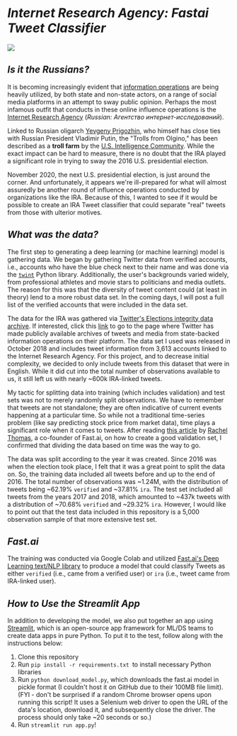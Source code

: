 # **_Internet Research Agency: Fastai Tweet Classifier_**

[![](http://img.youtube.com/vi/1VYMgvKWfmI/0.jpg)](http://www.youtube.com/watch?v=1VYMgvKWfmI "Detecting Disinformation: Classifying Tweets linked to the IRA with Deep Learning")

## _Is it the Russians?_ 

It is becoming increasingly evident that [information operations](https://en.wikipedia.org/wiki/Information_warfare) are being heavily utilized, by both state and non-state actors, on a range of social media platforms in an attempt to sway public opinion. Perhaps the most infamous outfit that conducts in these online influence operations is the [Internet Research Agency](https://en.wikipedia.org/wiki/Internet_Research_Agency) (_Russian: Агентство интернет-исследований_).

Linked to Russian oligarch [Yevgeny Prigozhin](https://en.wikipedia.org/wiki/Yevgeny_Prigozhin), who himself has close ties with Russian President Vladimir Putin, the "Trolls from Olgino," has been described as a **troll farm** by the [U.S. Intelligence Community](https://en.wikipedia.org/wiki/Assessing_Russian_Activities_and_Intentions_in_Recent_US_Elections). While the exact impact can be hard to measure, there is no doubt that the IRA played a significant role in trying to sway the 2016 U.S. presidential election.

November 2020, the next U.S. presidential election, is just around the corner. And unfortunately, it appears we're ill-prepared for what will almost assuredly be another round of influence operations conducted by organizations like the IRA.
Because of this, I wanted to see if it would be possible to create an IRA Tweet classifier that could separate "real" tweets from those with ulterior motives.

## _What was the data?_

The first step to generating a deep learning (or machine learning) model is gathering data. We began by gathering Twitter data from verified accounts, i.e., accounts who have the blue check next to their name and was done via the [`twint`](https://github.com/twintproject/twint) Python library. Additionally, the user's backgrounds varied widely, from professional athletes and movie stars to politicians and media outlets. The reason for this was that the diversity of tweet content could (at least in theory) lend to a more robust data set. In the coming days, I will post a full list of the verified accounts that were included in the data set.

The data for the IRA was gathered via [Twitter's Elections integrity data archive](https://about.twitter.com/en_us/values/elections-integrity.html#data). If interested, click this [link](https://transparency.twitter.com/en/information-operations.html) to go to the page where Twitter has made publicly available archives of tweets and media from state-backed information operations on their platform. The data set I used was released in October 2018 and includes tweet information from 3,613 accounts linked to the Internet Research Agency. For this project, and to decrease initial complexity, we decided to only include tweets from this dataset that were in English. While it did cut into the total number of observations available to us, it still left us with nearly ~600k IRA-linked tweets.

My tactic for splitting data into training (which includes validation) and test sets was not to merely randomly split observations. We have to remember that tweets are not standalone; they are often indicative of current events happening at a particular time. So while not a traditional time-series problem (like say predicting stock price from market data), time plays a significant role when it comes to tweets. After reading [this article](https://www.fast.ai/2017/11/13/validation-sets/) by [Rachel Thomas](https://www.fast.ai/about/#rachel), a co-founder of Fast.ai, on how to create a good validation set, I confirmed that dividing the data based on time was the way to go.

The data was split according to the year it was created. Since 2016 was when the election took place, I felt that it was a great point to split the data on. So, the training data included all tweets before and up to the end of 2016. The total number of observations was ~1.24M, with the distribution of tweets being ~62.19% `verified` and ~37.81% `ira`. The test set included all tweets from the years 2017 and 2018, which amounted to ~437k tweets with a distribution of ~70.68% `verified` and ~29.32% `ira`. However, I would like to point out that the test data included in this repository is a 5,000 observation sample of that more extensive test set.

## _Fast.ai_ 

The training was conducted via Google Colab and utilized [Fast.ai's Deep Learning text/NLP library](https://www.fast.ai/2019/07/08/fastai-nlp/) to produce a model that could classify Tweets as either `verified` (i.e., came from a verified user) or `ira` (i.e., tweet came from IRA-linked user).

## _How to Use the Streamlit App_

In addition to developing the model, we also put together an app using [Streamlit](https://www.streamlit.io/), which is an open-source app framework for ML/DS teams to create data apps in pure Python. To put it to the test, follow along with the instructions below:
1. Clone this repository
2. Run `pip install -r requirements.txt `to install necessary Python libraries
3. Run `python download_model.py`, which downloads the fast.ai model in pickle format (I couldn't host it on GitHub due to their 100MB file limit). (FYI - don't be surprised if a random Chrome browser opens upon running this script! It uses a Selenium web driver to open the URL of the data's location, download it, and subsequently close the driver. The process should only take ~20 seconds or so.)
4. Run `streamlit run app.py`!